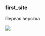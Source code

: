 ### first_site

Первая верстка

<img src="https://github.com/afedorovw/first_site/blob/patch-1/src/img/output.gif">
